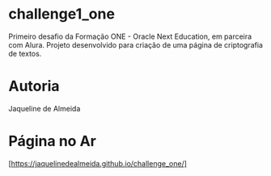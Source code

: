 # challenge1_one
Primeiro desafio da Formação ONE - Oracle Next Education, em parceira com Alura. Projeto desenvolvido para criação de uma página de criptografia de textos.

# Autoria

Jaqueline de Almeida

# Página no Ar
[https://jaquelinedealmeida.github.io/challenge_one/]

